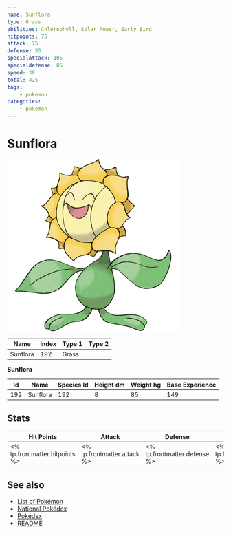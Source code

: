 ```yaml
---
name: Sunflora
type: Grass
abilities: Chlorophyll, Solar Power, Early Bird
hitpoints: 75
attack: 75
defense: 55
specialattack: 105
specialdefense: 85
speed: 30
total: 425
tags:
    - pokemon
categories:
    - pokemon
---
```


# Sunflora


![Sunflora](images/192.png)

| **Name** | **Index** | **Type 1** | **Type 2** |
|----|----|----|----|
| Sunflora | 192 | Grass  |  |

**Sunflora** 




| **Id** | **Name** | **Species Id** | **Height dm** | **Weight hg** | **Base Experience** |
|--------|----------|----------------|------------|------------|---------------------|
| 192 | Sunflora | 192 | 8 | 85 | 149 |



## Stats

| **Hit Points** | **Attack** | **Defense** | **Special Attack** | **Special Defense** | **Speed** | **Total** |
|----------------|------------|-------------|--------------------|---------------------|-----------|-----------|
| <% tp.frontmatter.hitpoints %> | <% tp.frontmatter.attack %> | <% tp.frontmatter.defense %> | <% tp.frontmatter.specialattack %> | <% tp.frontmatter.specialdefense %> | <% tp.frontmatter.speed %> | <% tp.frontmatter.total %> |

## See also

- [List of Pokémon](../pokemon.md)
- [National Pokédex](../national_pokedex.md)
- [Pokédex](../pokedex.md)
- [README](../README.md)
